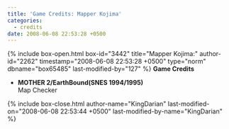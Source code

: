 ```yaml
---
title: 'Game Credits: Mapper Kojima'
categories:
  - credits
date: 2008-06-08 22:53:28 +0500
---
```

{% include box-open.html box-id="3442" title="Mapper Kojima:" author-id="2262" timestamp="2008-06-08 22:53:28 +0500" type="norm" dbname="box65485" last-modified-by="127" %}
<b>Game Credits</b>

<UL>

<LI><b>MOTHER 2/EarthBound(SNES 1994/1995)</b><BR />
Map Checker</LI>

</UL>
{% include box-close.html author-name="KingDarian" last-modified-on="2008-06-08 22:53:44 +0500" last-modified-by-name="KingDarian" %}
